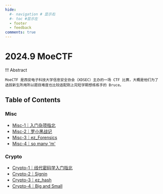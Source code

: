 ```yaml
---
hide:
  #- navigation # 显示右
  #- toc #显示左
  - footer
  - feedback
comments: true
--- 
```

# 2024.9 MoeCTF

!!! Abstract 

	MoeCTF 是西安电子科技大学信息安全协会（XDSEC）主办的一场 CTF 比赛，大概是他们为了选拔新生所用所以题目难度也比较适配刚上完短学期想练练手的 Bruce。

## Table of Contents

### Misc

- [Misc-1｜入门杂项指北](Misc/Misc-1/)
- [Misc-2｜罗小黑战记](Misc/Misc-2/)
- [Misc-3｜ez_Forensics](Misc/Misc-3/)
- [Misc-4｜so many 'm'](Misc/Misc-4)
### Crypto

- [Crypto-1｜线代密码学入门指北](Crypto/Crypto-1/)
- [Crypto-2｜Signin](Crypto/Crypto-2/)
- [Crypto-3｜ez_hash](Crypto/Crypto-3/)
- [Crypto-4｜Big and Small](Crypto/Crypto-4/)